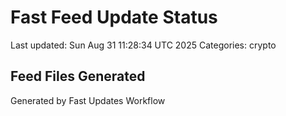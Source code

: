 # Fast Feed Update Status
Last updated: Sun Aug 31 11:28:34 UTC 2025
Categories: crypto

## Feed Files Generated

Generated by Fast Updates Workflow
